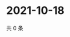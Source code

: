 # 2021-10-18

共 0 条

<!-- BEGIN WEIBO -->
<!-- 最后更新时间 Mon Oct 18 2021 19:11:55 GMT+0800 (China Standard Time) -->

<!-- END WEIBO -->
